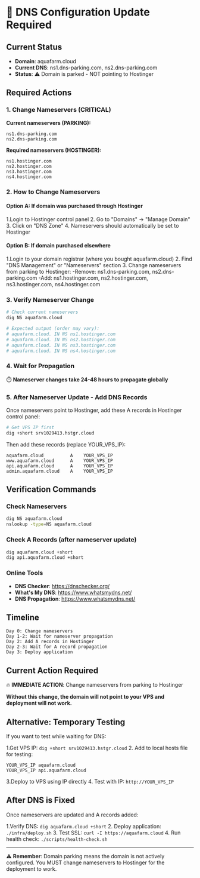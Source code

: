 # 🚨 DNS Configuration Update Required

## Current Status

- **Domain**: aquafarm.cloud
- **Current DNS**: ns1.dns-parking.com, ns2.dns-parking.com
- **Status**: ⚠️ Domain is parked - NOT pointing to Hostinger

## Required Actions

### 1. Change Nameservers (CRITICAL)

**Current nameservers (PARKING):**

```text
ns1.dns-parking.com
ns2.dns-parking.com
```

**Required nameservers (HOSTINGER):**

```text
ns1.hostinger.com
ns2.hostinger.com
ns3.hostinger.com
ns4.hostinger.com
```

### 2. How to Change Nameservers

#### Option A: If domain was purchased through Hostinger

1.Login to Hostinger control panel
2. Go to "Domains" → "Manage Domain"
3. Click on "DNS Zone"
4. Nameservers should automatically be set to Hostinger

#### Option B: If domain purchased elsewhere

1.Login to your domain registrar (where you bought aquafarm.cloud)
2. Find "DNS Management" or "Nameservers" section
3. Change nameservers from parking to Hostinger:
   -Remove: ns1.dns-parking.com, ns2.dns-parking.com
   -Add: ns1.hostinger.com, ns2.hostinger.com, ns3.hostinger.com, ns4.hostinger.com

### 3. Verify Nameserver Change

```bash
# Check current nameservers
dig NS aquafarm.cloud

# Expected output (order may vary):
# aquafarm.cloud. IN NS ns1.hostinger.com
# aquafarm.cloud. IN NS ns2.hostinger.com
# aquafarm.cloud. IN NS ns3.hostinger.com
# aquafarm.cloud. IN NS ns4.hostinger.com
```

### 4. Wait for Propagation

⏱️ **Nameserver changes take 24-48 hours to propagate globally**

### 5. After Nameserver Update - Add DNS Records

Once nameservers point to Hostinger, add these A records in Hostinger control panel:

```bash
# Get VPS IP first
dig +short srv1029413.hstgr.cloud
```

Then add these records (replace YOUR_VPS_IP):

```text
aquafarm.cloud          A    YOUR_VPS_IP
www.aquafarm.cloud      A    YOUR_VPS_IP
api.aquafarm.cloud      A    YOUR_VPS_IP
admin.aquafarm.cloud    A    YOUR_VPS_IP
```

## Verification Commands

### Check Nameservers

```bash
dig NS aquafarm.cloud
nslookup -type=NS aquafarm.cloud
```

### Check A Records (after nameserver update)

```bash
dig aquafarm.cloud +short
dig api.aquafarm.cloud +short
```

### Online Tools

- **DNS Checker**: <https://dnschecker.org/>
- **What's My DNS**: <https://www.whatsmydns.net/>
- **DNS Propagation**: <https://www.whatsmydns.net/>

## Timeline

```text
Day 0: Change nameservers
Day 1-2: Wait for nameserver propagation
Day 2: Add A records in Hostinger
Day 2-3: Wait for A record propagation
Day 3: Deploy application
```

## Current Action Required

🔥 **IMMEDIATE ACTION**: Change nameservers from parking to Hostinger

**Without this change, the domain will not point to your VPS and deployment will not work.**

## Alternative: Temporary Testing

If you want to test while waiting for DNS:

1.Get VPS IP: `dig +short srv1029413.hstgr.cloud`
2. Add to local hosts file for testing:

   ```text
   YOUR_VPS_IP aquafarm.cloud
   YOUR_VPS_IP api.aquafarm.cloud
   ```

3.Deploy to VPS using IP directly
4. Test with IP: `http://YOUR_VPS_IP`

## After DNS is Fixed

Once nameservers are updated and A records added:

1.Verify DNS: `dig aquafarm.cloud +short`
2. Deploy application: `./infra/deploy.sh`
3. Test SSL: `curl -I https://aquafarm.cloud`
4. Run health check: `./scripts/health-check.sh`

---

⚠️ **Remember**: Domain parking means the domain is not actively configured. You MUST change nameservers to Hostinger for the deployment to work.
